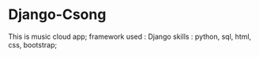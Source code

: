 # Django-Csong
This is music cloud app;
framework used : Django
skills : python, sql, html, css, bootstrap;
